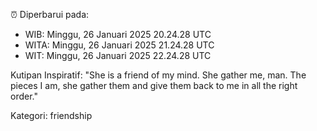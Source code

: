 ⏰ Diperbarui pada:
- WIB: Minggu, 26 Januari 2025 20.24.28 UTC
- WITA: Minggu, 26 Januari 2025 21.24.28 UTC
- WIT: Minggu, 26 Januari 2025 22.24.28 UTC

Kutipan Inspiratif:
"She is a friend of my mind. She gather me, man. The pieces I am, she gather them and give them back to me in all the right order."


Kategori: friendship

